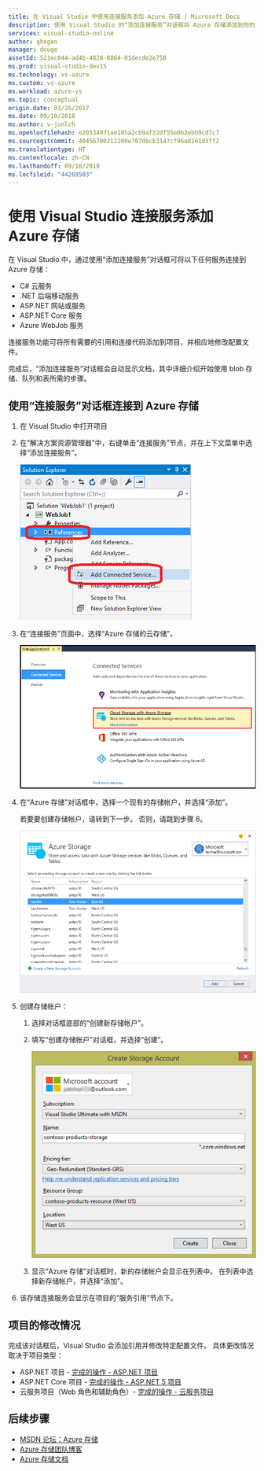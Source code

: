 ```yaml
---
title: 在 Visual Studio 中使用连接服务添加 Azure 存储 | Microsoft Docs
description: 使用 Visual Studio 的“添加连接服务”对话框将 Azure 存储添加到你的应用
services: visual-studio-online
author: ghogen
manager: douge
assetId: 521ec044-ad4b-4828-8864-01decde2e758
ms.prod: visual-studio-dev15
ms.technology: vs-azure
ms.custom: vs-azure
ms.workload: azure-vs
ms.topic: conceptual
origin.date: 03/26/2017
ms.date: 09/10/2018
ms.author: v-junlch
ms.openlocfilehash: e20534971ae105a2cb9af22df55e0b2ebb9cd7c7
ms.sourcegitcommit: 40456700212200e707d6cb3147cf96ad161d3ff2
ms.translationtype: HT
ms.contentlocale: zh-CN
ms.lasthandoff: 09/10/2018
ms.locfileid: "44269503"
---
```

# <a name="adding-azure-storage-by-using-visual-studio-connected-services"></a>使用 Visual Studio 连接服务添加 Azure 存储
在 Visual Studio 中，通过使用“添加连接服务”对话框可将以下任何服务连接到 Azure 存储：

- C# 云服务
- .NET 后端移动服务
- ASP.NET 网站或服务
- ASP.NET Core 服务
- Azure WebJob 服务 

连接服务功能可将所有需要的引用和连接代码添加到项目，并相应地修改配置文件。 

完成后，“添加连接服务”对话框会自动显示文档，其中详细介绍开始使用 blob 存储、队列和表所需的步骤。

## <a name="connect-to-azure-storage-using-the-connected-services-dialog"></a>使用“连接服务”对话框连接到 Azure 存储
1. 在 Visual Studio 中打开项目

1. 在“解决方案资源管理器”中，右键单击“连接服务”节点，并在上下文菜单中选择“添加连接服务”。
   
    ![添加 Azure 连接服务](./media/vs-azure-tools-connected-services-storage/IC796702.png)

1. 在“连接服务”页面中，选择“Azure 存储的云存储”。
   
    ![添加 Azure 存储](./media/vs-azure-tools-connected-services-storage/add-azure-storage.png)

1. 在“Azure 存储”对话框中，选择一个现有的存储帐户，并选择“添加”。
   
    若要要创建存储帐户，请转到下一步。 否则，请跳到步骤 6。
    
    ![将现有存储帐户添加到项目](./media/vs-azure-tools-connected-services-storage/select-azure-storage-account.png)

1. 创建存储帐户： 
   
   1. 选择对话框底部的“创建新存储帐户”。

   1. 填写“创建存储帐户”对话框，并选择“创建”。
      
       ![新的 Azure 存储帐户](./media/vs-azure-tools-connected-services-storage/create-storage-account.png)
      
   1. 显示“Azure 存储”对话框时，新的存储帐户会显示在列表中。 在列表中选择新存储帐户，并选择“添加”。

1. 该存储连接服务会显示在项目的“服务引用”节点下。
   
## <a name="how-your-project-is-modified"></a>项目的修改情况
完成该对话框后，Visual Studio 会添加引用并修改特定配置文件。 具体更改情况取决于项目类型： 

- ASP.NET 项目 - [完成的操作 - ASP.NET 项目](http://go.microsoft.com/fwlink/p/?LinkId=513126)
- ASP.NET Core 项目 - [完成的操作 - ASP.NET 5 项目](http://go.microsoft.com/fwlink/p/?LinkId=513124) 
- 云服务项目（Web 角色和辅助角色）- [完成的操作 - 云服务项目](http://go.microsoft.com/fwlink/p/?LinkId=516965)

## <a name="next-steps"></a>后续步骤
- [MSDN 论坛：Azure 存储](https://social.msdn.microsoft.com/forums/azure/home?forum=windowsazuredata)
- [Azure 存储团队博客](http://blogs.msdn.com/b/windowsazurestorage/)
- [Azure 存储文档](/storage/)

<!-- Update_Description: link update -->